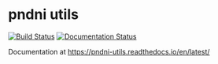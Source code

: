# pndni utils

[![Build Status](https://github.com/pndni/pndni_utils/actions/workflows/run_tests.yaml/badge.svg)](https://github.com//pndni/pndni_utils/actions/workflows/run_tests.yaml)
[![Documentation Status](https://readthedocs.org/projects/pndni-utils/badge/?version=latest)](https://pndni-utils.readthedocs.io/en/latest/?badge=latest)

Documentation at https://pndni-utils.readthedocs.io/en/latest/

